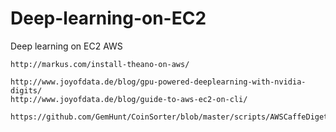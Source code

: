 # Deep-learning-on-EC2
Deep learning on EC2 AWS

~~~
http://markus.com/install-theano-on-aws/

http://www.joyofdata.de/blog/gpu-powered-deeplearning-with-nvidia-digits/
http://www.joyofdata.de/blog/guide-to-aws-ec2-on-cli/

https://github.com/GemHunt/CoinSorter/blob/master/scripts/AWSCaffeDigetsBuild.md
~~~
